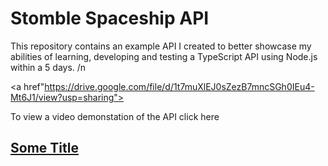 # Stomble Spaceship API
This repository contains an example API I created to better showcase my abilities of learning, developing and testing a TypeScript API using Node.js within a 5 days. /n

<a href"https://drive.google.com/file/d/1t7muXlEJ0sZezB7mncSGh0IEu4-Mt6J1/view?usp=sharing"><p>To view a video demonstation of the API click here</p></a>

<a href=""><h2>Some Title</h2></a>

